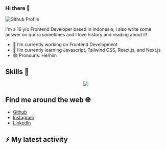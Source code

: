 ### Hi there 👋

![Github Profile](https://user-images.githubusercontent.com/68625849/162556628-35ecbd14-fe5e-4e97-bb65-ba362feac5db.png)

I'm a 16 y/o Frontend Developer based in Indonesia, I also write some answer on quora sometimes and I love history and reading about it!

- 🔭 I’m currently working on Frontend Development
- 🌱 I’m currently learning Javascript, Tailwind CSS, React.js, and Next.js
- 😄 Pronouns: He/him


## Skills 🚀

<p align="center">
  <a href="https://skillicons.dev">
    <img src="https://skillicons.dev/icons?i=js,nodejs,sass,tailwindcss,react,nextjs,figma,vscode,git" />
  </a>
</p>


## Find me around the web 🌐

- [Github](https://github.com/interstellardeer)
- [Instagram](https://instagram.com/arsya_prn)
- [LinkedIn](https://www.linkedin.com/in/arsya-permana-b8a0651b7) 


## ⚡ My latest activity
<!--START_SECTION:activity-->

<!--END_SECTION:activity-->
